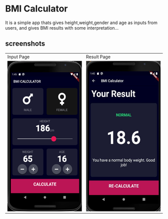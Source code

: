 #  BMI Calculator
 
 It is a simple app thats gives height,weight,gender and age as inputs from users, and gives BMI
   results with some interpretation...
 



## screenshots


<table>
  <tr>
    <td>Input Page</td>
     <td>Result Page</td>
  </tr>
  <tr>
    <td><img src="screensshots/screenshot_1.PNG" width=270 height=480></td>
    <td><img src="screensshots/screenshot_2.JPG" width=270 height=480></td>
  </tr>
 </table>
